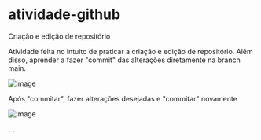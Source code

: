 # atividade-github
Criação e edição de repositório


Atividade feita no intuito de praticar a criação e edição de repositório. Além disso, aprender a fazer \"commit\" das alterações diretamente na branch main.

![image](https://github.com/user-attachments/assets/be72f4dd-7bb5-4ae4-96e9-1d1af0b9570f)

Após \"commitar\", fazer alterações desejadas e \"commitar\" novamente

![image](https://github.com/user-attachments/assets/f1298ebf-881b-451f-bfca-9864388e257f)

.
.
